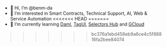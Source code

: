 - 👋 Hi, I’m @benm-da
- 👀 I’m interested in Smart Contracts, Technical Support, AI, Web & Service Automation
<<<<<<< HEAD
=======
- 🌱 I’m currently learning [Daml](https://daml.com/), [TagUI](https://github.com/kelaberetiv/TagUI), [Selectors Hub](https://selectorshub.com/) and [GCloud](https://cloud.google.com/)
>>>>>>> bc376a1ebd458eb9a6ce4c5f88816fa2bee84074

<!---
benm-da/benm-da is a ✨ special ✨ repository because its `README.md` (this file) appears on your GitHub profile.
You can click the Preview link to take a look at your changes.
--->
